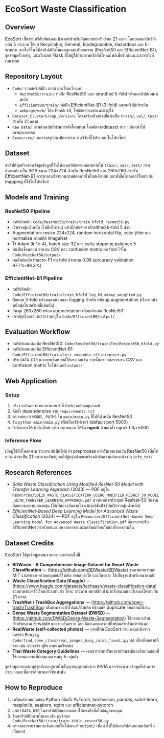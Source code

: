 
# EcoSort Waste Classification

## Overview

EcoSort เป็นระบบวิสัยทัศน์คอมพิวเตอร์สำหรับคัดแยกขยะครัวเรือน 21 คลาส โดยบอกผลลัพธ์ถังหลัก 5 ประเภท ได้แก่ Recyclable, General, Biodegradable, Hazardous และ E-waste ภายในรีโพนี้มีสคริปต์ฝึกโมเดลสองสถาปัตยกรรม (ResNet50 และ EfficientNet-B1), ชุดข้อมูลตัวอย่าง, และเว็บแอป Flask ที่ให้ผู้ใช้ถ่ายภาพหรืออัปโหลดไฟล์เพื่อรับคำแนะนำการทิ้งที่เหมาะสม

## Repository Layout

- `Code/` รวมสคริปต์ฝึก เทสต์ และโค้ดเว็บแอป
  - `RestNet50/train/` ท่อฝึก ResNet50 แบบ stratified 5-fold พร้อมสคริปต์เอนเซมเบิล
  - `EfficientB0/train/` ท่อฝึก EfficientNet-B1 (3-fold) และสคริปต์ประเมิน
  - `webpage/web/` โค้ด Flask UI, ไฟล์ข้อความคำแนะนำผู้ใช้
- `Dataset_ClusterGroup_Version/` โครงสร้างตัวอย่างที่แบ่งเป็น `train/`, `val/`, `test/` สำหรับ 21 คลาส
- `Raw Data/` ภาพต้นฉบับที่ผ่านการคัดโดยมนุษ โดยคัดจากdataset ต่าง ๆ ก่อนนำไป preprocess
- `Resources/` เอกสารสรุปสถาปัตยกรรม งานวิจัยที่ใช้ประกอบในโปรเจ็กต์

## Dataset

สคริปต์ทุกตัวคาดหวังชุดข้อมูลที่จัดโฟลเดอร์ย่อยตามคลาสภายใต้ `train/`, `val/`, `test/` ภาพอินพุตต้องเป็น RGB ขนาด 224x224 สำหรับ ResNet50 และ 260x260 สำหรับ EfficientNet-B1 ควรบาลานซ์จำนวนภาพต่อคลาสให้ใกล้เคียงกัน และตั้งชื่อโฟลเดอร์ให้ตรงกับ mapping ที่ใช้ในโปรเจ็กต์

## Models and Training

### ResNet50 Pipeline

- สคริปต์หลัก: `Code/RestNet50/train/train_kfold_resnet50.py`
- เริ่มจากสุ่มน้ำหนัก (ไม่มีพรีเทรน) แล้วฝึกต่อด้วย stratified k-fold 5 ส่วน
- Augmentation: resize 224x224, random horizontal flip, color jitter และ normalize ตามสถิติ ImageNet
- ใช้ Adam (lr 1e-4), batch size 32 และ early stopping patience 5
- บันทึกเช็คพอยต์ รายงาน CSV และ confusion matrix ต่อ fold ไว้ใน `Code/RestNet50/output/`
- ผลลัพธ์เฉลี่ย macro-F1 ต่อ fold ประมาณ 0.98 (accuracy validation 97.7%-98.3%)

### EfficientNet-B1 Pipeline

- สคริปต์หลัก: `Code/EfficientB0/train/train_kfold_log_b3_mixup_weighted.py`
- ฝึกแบบ 3-fold พร้อมคลาสเวทและ logging สำหรับ mixup augmentation (เริ่มจากน้ำหนักสุ่มในสคริปต์นี้เช่นกัน)
- อินพุต 260x260 พร้อม augmentation เทียบเคียงท่อ ResNet50
- เอาต์พุตโมเดลและรายงานอยู่ใน `Code/EfficientB0/output/`

## Evaluation Workflow

- สคริปต์เอนเซมเบิล ResNet50: `Code/RestNet50/train/TestRestnet50_Kfold.py`
- สคริปต์เอนเซมเบิล EfficientNet-B1: `Code/EfficientB0/train/test_ensemble_efficientnet.py`
- ปรับ `DATA_DIR` และพาธเช็คพอยต์ให้ตรงก่อนรัน จากนั้นตรวจผลรายงาน CSV และ confusion matrix ในโฟลเดอร์ `output/`

## Web Application

### Setup

1. สร้าง virtual environment ที่ `Code/webpage/web`
2. ติดตั้ง dependencies จาก `requirements.txt`
3. ตรวจสอบว่า `MODEL_PATHS` ใน `main/main.py` ชี้ไปที่น้ำหนัก ResNet50
4. รัน `python main/main.py` เพื่อเปิดเซิร์ฟเวอร์ (default port 5000)
5. ถ้าต้องการให้เข้าถึงเซิร์ฟเวอร์จากภายนอก ให้รัน **ngrok** ด้วยคำสั่ง ngrok http 5000

### Inference Flow

เมื่อผู้ใช้อัปโหลดภาพ ระบบจะบันทึกไฟล์ ทำ preprocess แล้วรันเอนเซมเบิล ResNet50 เพื่อให้ความน่าจะเป็น 21 คลาส ผลลัพธ์ถูกแม็ปสู่กลุ่มถังขยะพร้อมดึงข้อความคำแนะนำจาก `info_txt/`

## Research References

- *Solid Waste Classification Using Modified ResNet-50 Model with Transfer Learning Approach* (2023) — PDF อยู่ใน `Resources/SOLID_WASTE_CLASSIFICATION_USING_MODIFIED_RESNET_50_MODEL_WITH_TRANSFER_LEARNING_APPROACH.pdf` นำเสนอการประยุกต์ ResNet-50 กับงานคัดแยกขยะแบบสองกลุ่ม (ใช้เป็นแรงบันดาลใจ แม้เวอร์ชันปัจจุบันฝึกจากสุ่มน้ำหนัก)
- *EfficientNet-Based Deep Learning Model for Advanced Waste Classification* (2024) — PDF อยู่ใน `Resources/EfficientNet-Based Deep Learning Model for Advanced Waste Classification.pdf` ศึกษาการปรับ EfficientNet สำหรับขยะแบบหลายคลาสและผลลัพธ์เทียบกับสถาปัตยกรรมอื่น

## Dataset Credits

EcoSort ใช้ชุดข้อมูลผสมจากหลายแหล่งต่อไปนี้:

- **BDWaste - A Comprehensive Image Dataset for Smart Waste Classification** — (https://github.com/BDWaste/BDWaste) ชุดภาพสาธารณะ MIT License ครอบคลุมขยะรีไซเคิล ย่อยสลายได้ และอันตราย ใช้เป็นฐานสำหรับหมวดหลัก
- **Waste Classification Data (Kaggle)** — (https://www.kaggle.com/datasets/techsash/waste-classification-data) รวมภาพขยะครัวเรือนประเภทแก้ว โลหะ กระดาษ พลาสติก นำมาปรับขนาดและรีเลเบลให้ตรงกับ 21 คลาส
- **TrashNet / TrashBox Aggregations** — (https://github.com/open-trash/TrashBox) เติมภาพขยะทั่วไปและรีไซเคิล พร้อมคัด duplicate ออกก่อนใช้งาน
- **Dense Waste Segmentation Dataset (DWSD)** — (https://github.com/DWSD/Dense-Waste-Segmentation) ใช้ภาพบางส่วนสำหรับหมวด E-waste และขยะอันตราย โดยเลือกเฉพาะครอปที่พร้อมสำหรับการจำแนก
- **RealWaste (self-collected photos)** — ภาพที่ทีม EcoSort ถ่ายเองและดึงจากสคริปต์ Bing (ดู `Code/find_some_class/real_images_bing_colab_fixed.ipynb`) เพื่อเพิ่มคลาสที่ขาด เช่น สายชาร์จ หูฟัง แบตเตอรี่พกพา
- **Thai Waste Category Guidelines** — เอกสารกรมทรัพยากรธรรมชาติและสิ่งแวดล้อมที่ใช้กำหนดการแม็ปผลคาดการณ์สู่ 5 กลุ่มถัง

ชุดข้อมูลภายนอกทุกชุดยังคงอยู่ภายใต้สัญญาอนุญาตต้นทาง AIVIA แจกจ่ายเฉพาะข้อมูลที่ผ่านการประมวลผลเพื่อการศึกษาและวิจัยเท่านั้น

## How to Reproduce

1. เตรียมสภาพแวดล้อม Python ที่ติดตั้ง PyTorch, torchvision, pandas, scikit-learn, matplotlib, seaborn, tqdm และ efficientnet-pytorch
2. แก้ค่า `DATA_DIR` ในสคริปต์ฝึกและทดสอบให้ตรงกับที่เก็บข้อมูลของคุณ
3. รันสคริปต์ฝึกตามโมเดล เช่น `python Code/RestNet50/train/train_kfold_resnet50.py`
4. ตรวจสอบรายงานและเช็คพอยต์ในโฟลเดอร์ `output/` เพื่อนำไปใช้กับสคริปต์เอนเซมเบิลหรือเว็บแอป
